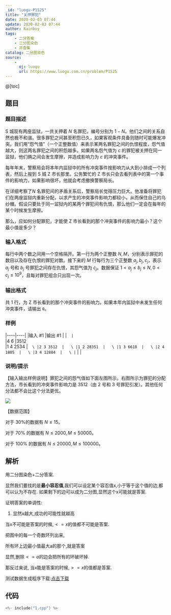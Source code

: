 ```yaml
---
_id: "luogu-P1525"
title: "关押罪犯"
date: 2020-02-03 07:44
update: 2020-02-03 07:44
author: Rainboy
tags:
    - 二分答案
    - 二分图染色
    - 并查集
catalog: 二分图染色
source: 
    - 
      oj: luogu
      url: https://www.luogu.com.cn/problem/P1525
---
```


@[toc]

## 题目



### 题目描述

S 城现有两座监狱，一共关押着 $N$ 名罪犯，编号分别为 $1-N$。他们之间的关系自然也极不和谐。很多罪犯之间甚至积怨已久，如果客观条件具备则随时可能爆发冲突。我们用“怨气值”（一个正整数值）来表示某两名罪犯之间的仇恨程度，怨气值越大，则这两名罪犯之间的积怨越多。如果两名怨气值为 $c$ 的罪犯被关押在同一监狱，他们俩之间会发生摩擦，并造成影响力为 $c$ 的冲突事件。

每年年末，警察局会将本年内监狱中的所有冲突事件按影响力从大到小排成一个列表，然后上报到 S 城 Z 市长那里。公务繁忙的 Z 市长只会去看列表中的第一个事件的影响力，如果影响很坏，他就会考虑撤换警察局长。

在详细考察了$N$ 名罪犯间的矛盾关系后，警察局长觉得压力巨大。他准备将罪犯们在两座监狱内重新分配，以求产生的冲突事件影响力都较小，从而保住自己的乌纱帽。假设只要处于同一监狱内的某两个罪犯间有仇恨，那么他们一定会在每年的某个时候发生摩擦。

那么，应如何分配罪犯，才能使 Z 市长看到的那个冲突事件的影响力最小？这个最小值是多少？




### 输入格式
每行中两个数之间用一个空格隔开。第一行为两个正整数 $N,M$，分别表示罪犯的数目以及存在仇恨的罪犯对数。接下来的 $M$ 行每行为三个正整数 $a_j,b_j,c_j$，表示 $a_j$ 号和 $b_j$ 号罪犯之间存在仇恨，其怨气值为 $c_j$。数据保证 $1<a_j\leq b_j\leq N, 0 < c_j\leq 10^9$，且每对罪犯组合只出现一次。




### 输出格式

共 $1$ 行，为 Z 市长看到的那个冲突事件的影响力。如果本年内监狱中未发生任何冲突事件，请输出 `0`。




### 样例

|----|----|
|输入 #1  |输出 #1  |
|```  |```  \
|4 6  |3512  \
|1 4 2534  |```  \
|2 3 3512  |   \
|1 2 28351  |   \
|1 3 6618  |   \
|2 4 1805  |   \
|3 4 12884  |   \
|```  |   |



### 说明/提示
【输入输出样例说明】罪犯之间的怨气值如下面左图所示，右图所示为罪犯的分配方法，市长看到的冲突事件影响力是 $3512$（由 $2$ 号和 $3$ 号罪犯引发）。其他任何分法都不会比这个分法更优。

 ![](https://cdn.luogu.com.cn/upload/pic/298.png) 

【数据范围】  

对于 $30\%$的数据有 $N\leq 15$。

对于 $70\%$ 的数据有 $N\leq 2000,M\leq 50000$。  

对于 $100\%$ 的数据有 $N\leq 20000,M\leq 100000$。



## 解析

用二分图染色+二分答案.


显然我们要找的是**最小容忍值**,我们可以设定某个容忍值x,小于等于这个值的边,都可以认为不存在.
如果剩下的边可以成为二分图,显然这个x可能就是答案.

证明答案的单调性:

 1. 显然x越大,成功的可能性就越高

当x不可能是答案的时候,$<=x$的值都不可能是答案.

把图中的每一个奇数环列出来,

所有环上边最小值最大a的那个,就是答案

显然,删除$<=a$的边会把所有的环破坏掉.

那反过来说, 当x能是答案的时候,$>=x$的值都是答案.

测试数据生成程序下载:[点击下载](./data_generator.py)


## 代码

```c
<%- include("1.cpp") %>
```
